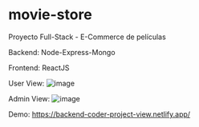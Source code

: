 # movie-store

Proyecto Full-Stack - E-Commerce de películas



Backend: Node-Express-Mongo



Frontend: ReactJS



User View:
![image](https://user-images.githubusercontent.com/93352214/202341768-d6778f79-ce5d-427f-a621-eca7beca2106.png)



Admin View:
![image](https://user-images.githubusercontent.com/93352214/202341638-06bfd74b-eb99-4912-93a6-d21528dcf742.png)




Demo: https://backend-coder-project-view.netlify.app/

